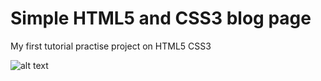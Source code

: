 # Simple HTML5 and CSS3 blog page
My first tutorial practise project on HTML5 CSS3



![alt text](https://i.ibb.co/L6PGTM2/blog-post.png)
